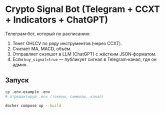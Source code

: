 # Crypto Signal Bot (Telegram + CCXT + Indicators + ChatGPT)

Телеграм‑бот, который по расписанию:
1) Тянет OHLCV по ряду инструментов (через CCXT).
2) Считает MA, MACD, объём.
3) Отправляет снэпшот в LLM (ChatGPT) с жёстким JSON‑форматом.
4) Если `buy_signal=true` — публикует сигнал в Telegram‑канал, где он админ.

## Запуск

```bash
cp .env.example .env
# отредактируй .env (токены, символы, канал)

docker compose up --build
